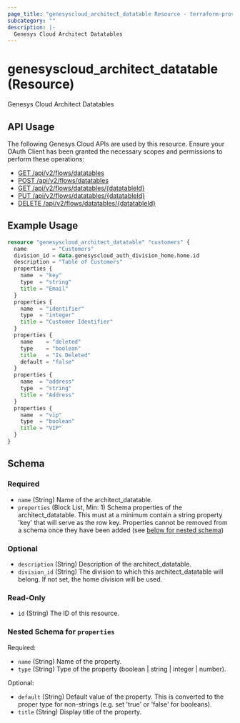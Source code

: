 ```yaml
---
page_title: "genesyscloud_architect_datatable Resource - terraform-provider-genesyscloud"
subcategory: ""
description: |-
  Genesys Cloud Architect Datatables
---
```

# genesyscloud_architect_datatable (Resource)

Genesys Cloud Architect Datatables

## API Usage
The following Genesys Cloud APIs are used by this resource. Ensure your OAuth Client has been granted the necessary scopes and permissions to perform these operations:

* [GET /api/v2/flows/datatables](https://developer.mypurecloud.com/api/rest/v2/architect/#get-api-v2-flows-datatables)
* [POST /api/v2/flows/datatables](https://developer.mypurecloud.com/api/rest/v2/architect/#post-api-v2-flows-datatables)
* [GET /api/v2/flows/datatables/{datatableId}](https://developer.mypurecloud.com/api/rest/v2/architect/#get-api-v2-flows-datatables--datatableId-)
* [PUT /api/v2/flows/datatables/{datatableId}](https://developer.mypurecloud.com/api/rest/v2/architect/#put-api-v2-flows-datatables--datatableId-)
* [DELETE /api/v2/flows/datatables/{datatableId}](https://developer.mypurecloud.com/api/rest/v2/architect/#delete-api-v2-flows-datatables--datatableId-)

## Example Usage

```terraform
resource "genesyscloud_architect_datatable" "customers" {
  name        = "Customers"
  division_id = data.genesyscloud_auth_division_home.home.id
  description = "Table of Customers"
  properties {
    name  = "key"
    type  = "string"
    title = "Email"
  }
  properties {
    name  = "identifier"
    type  = "integer"
    title = "Customer Identifier"
  }
  properties {
    name    = "deleted"
    type    = "boolean"
    title   = "Is Deleted"
    default = "false"
  }
  properties {
    name  = "address"
    type  = "string"
    title = "Address"
  }
  properties {
    name  = "vip"
    type  = "boolean"
    title = "VIP"
  }
}
```

<!-- schema generated by tfplugindocs -->
## Schema

### Required

- `name` (String) Name of the architect_datatable.
- `properties` (Block List, Min: 1) Schema properties of the architect_datatable. This must at a minimum contain a string property 'key' that will serve as the row key. Properties cannot be removed from a schema once they have been added (see [below for nested schema](#nestedblock--properties))

### Optional

- `description` (String) Description of the architect_datatable.
- `division_id` (String) The division to which this architect_datatable will belong. If not set, the home division will be used.

### Read-Only

- `id` (String) The ID of this resource.

<a id="nestedblock--properties"></a>
### Nested Schema for `properties`

Required:

- `name` (String) Name of the property.
- `type` (String) Type of the property (boolean | string | integer | number).

Optional:

- `default` (String) Default value of the property. This is converted to the proper type for non-strings (e.g. set 'true' or 'false' for booleans).
- `title` (String) Display title of the property.

